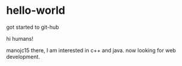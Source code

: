 # hello-world
got started to git-hub

hi humans!

manojc15 there, I am interested in c++ and java.
now looking for web development.
